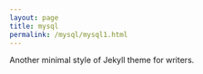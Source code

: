 ```yaml
---
layout: page
title: mysql
permalink: /mysql/mysql1.html
---
```


Another minimal style of Jekyll theme for writers.
